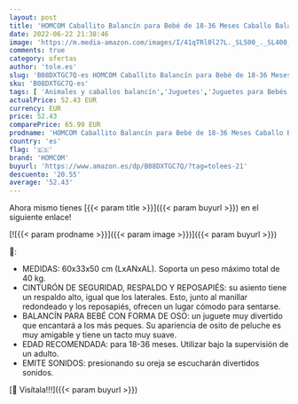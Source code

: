 ```yaml
---
layout: post
title: 'HOMCOM Caballito Balancín para Bebé de 18-36 Meses Caballo Balancín de Peluche Suave con Forma de Oso con Sonido Manillar y Reposapiés 60x33x50 cm Gris'
date: 2022-06-22 21:38:46
image: 'https://m.media-amazon.com/images/I/41qTRl0l27L._SL500_._SL400_.jpg'
comments: true
category: ofertas
author: 'tole.es'
slug: 'B08DXTGC7Q-es HOMCOM Caballito Balancín para Bebé de 18-36 Meses Caballo...'
sku: 'B08DXTGC7Q-es'
tags: [ 'Animales y caballos balancín','Juguetes','Juguetes para Bebés y primera infancia','Juguetes y juegos','bebé','homcom','🇪🇸', ]
actualPrice: 52.43 EUR
currency: EUR
price: 52.43
comparePrice: 65.99 EUR
prodname: 'HOMCOM Caballito Balancín para Bebé de 18-36 Meses Caballo Balancín de Peluche Suave con Forma de Oso con Sonido Manillar y Reposapiés 60x33x50 cm Gris'
country: 'es'
flag: '🇪🇸'
brand: 'HOMCOM'
buyurl: 'https://www.amazon.es/dp/B08DXTGC7Q/?tag=tolees-21'
descuento: '20.55'
average: '52.43'
---
```


Ahora mismo tienes [{{< param title >}}]({{< param buyurl >}}) en el siguiente enlace!

[![{{< param prodname >}}]({{< param image >}})]({{< param buyurl >}})

🔎:

- MEDIDAS: 60x33x50 cm (LxANxAL). Soporta un peso máximo total de 40 kg.
- CINTURÓN DE SEGURIDAD, RESPALDO Y REPOSAPIÉS: su asiento tiene un respaldo alto, igual que los laterales. Esto, junto al manillar redondeado y los reposapiés, ofrecen un lugar cómodo para sentarse.
- BALANCÍN PARA BEBÉ CON FORMA DE OSO: un juguete muy divertido que encantará a los más peques. Su apariencia de osito de peluche es muy amigable y tiene un tacto muy suave.
- EDAD RECOMENDADA: para 18-36 meses. Utilizar bajo la supervisión de un adulto.
- EMITE SONIDOS: presionando su oreja se escucharán divertidos sonidos.

[🛒 Visítala!!!]({{< param buyurl >}})

